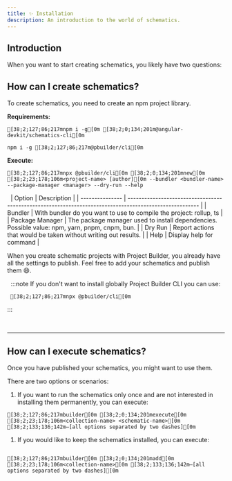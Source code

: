 ```yaml
---
title: ✨ Installation
description: An introduction to the world of schematics.
---
```

## Introduction

When you want to start creating schematics, you likely have two questions:

## How can I create schematics?

To create schematics, you need to create an npm project library.

**Requirements:**

```ansi title="Schematics CLI"
[38;2;127;86;217mnpm i -g[0m [38;2;0;134;201m@angular-devkit/schematics-cli[0m
```

```ansi title="Project Builder CLI"
npm i -g [38;2;127;86;217m@pbuilder/cli[0m 
```

**Execute:**

```ansi title="Creation of schematic library project"
[38;2;127;86;217mnpx @pbuilder/cli[0m [38;2;0;134;201mnew[0m [38;2;23;178;106m<project-name> [author][0m --bundler <bundler-name> --package-manager <manager> --dry-run --help
```

&nbsp;
| Option          | Description                                                                                             |
| --------------- | ------------------------------------------------------------------------------------------------------- |
| Bundler         | With bundler do you want to use to compile the project: rollup, ts                                      |
| Package Manager | The package manager used to install dependencies. Possible value: npm, yarn, pnpm, cnpm, bun. |
| Dry Run         | Report actions that would be taken without writing out results.                                         |
| Help            | Display help for command                                                                                |

When you create schematic projects with Project Builder, you already have all the settings to publish. Feel free to add your schematics and publish them 😄.

&nbsp;
:::note
If you don't want to install globally Project Builder CLI you can use:

```ansi
 [38;2;127;86;217mnpx @pbuilder/cli[0m 
```

:::

&nbsp;

---

## How can I execute schematics?

Once you have published your schematics, you might want to use them.

There are two options or scenarios:

1. If you want to run the schematics only once and are not interested in installing them permanently, you can execute:

```ansi title="CLI installed"
[38;2;127;86;217mbuilder[0m [38;2;0;134;201mexecute[0m [38;2;23;178;106m<collection-name> <schematic-name>[0m [38;2;133;136;142m—[all options separated by two dashes][0m
```

1. If you would like to keep the schematics installed, you can execute:

```ansi title="CLI installed"

[38;2;127;86;217mbuilder[0m [38;2;0;134;201madd[0m [38;2;23;178;106m<collection-name>[0m [38;2;133;136;142m—[all options separated by two dashes][0m

```
